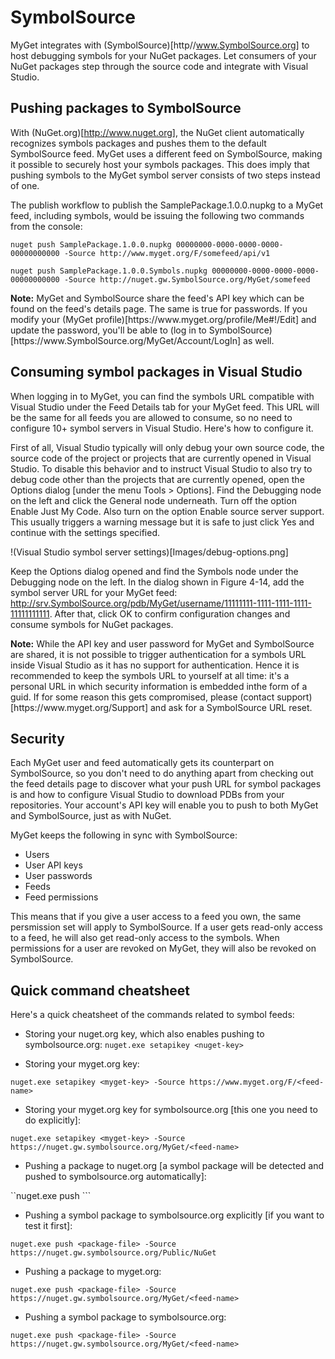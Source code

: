 # SymbolSource

MyGet integrates with (SymbolSource)[http//www.SymbolSource.org] to host debugging symbols for your NuGet packages. Let consumers of your NuGet packages step through the source code and integrate with Visual Studio. 

## Pushing packages to SymbolSource

With (NuGet.org)[http://www.nuget.org], the NuGet client automatically recognizes symbols packages and pushes them to the default SymbolSource feed. MyGet uses a different feed on SymbolSource, making it possible to securely host your symbols packages. This does imply that pushing symbols to the MyGet symbol server consists of two steps instead of one.

The publish workflow to publish the SamplePackage.1.0.0.nupkg to a MyGet feed, including symbols, would be issuing the following two commands from the console:

```
nuget push SamplePackage.1.0.0.nupkg 00000000-0000-0000-0000-00000000000 -Source http://www.myget.org/F/somefeed/api/v1

nuget push SamplePackage.1.0.0.Symbols.nupkg 00000000-0000-0000-0000-00000000000 -Source http://nuget.gw.SymbolSource.org/MyGet/somefeed
```

<p class="info">
    <strong>Note:</strong> MyGet and SymbolSource share the feed's API key which can be found on the feed's details page. The same is true for passwords. If you modify your (MyGet profile)[https://www.myget.org/profile/Me#!/Edit] and update the password, you'll be able to (log in to SymbolSource)[https://www.SymbolSource.org/MyGet/Account/LogIn] as well.
</p>

## Consuming symbol packages in Visual Studio

When logging in to MyGet, you can find the symbols URL compatible with Visual Studio under the Feed Details tab for your MyGet feed. This URL will be the same for all feeds you are allowed to consume, so no need to configure 10+ symbol servers in Visual Studio. Here's how to configure it.

First of all, Visual Studio typically will only debug your own source code, the source code of the project or projects that are currently opened in Visual Studio. To disable this behavior and to instruct Visual Studio to also try to debug code other than the projects that are currently opened, open the Options dialog [under the menu Tools > Options]. Find the Debugging node on the left and click the General node underneath. Turn off the option Enable Just My Code. Also turn on the option Enable source server support. This usually triggers a warning message but it is safe to just click Yes and continue with the settings specified.

!(Visual Studio symbol server settings)[Images/debug-options.png]

Keep the Options dialog opened and find the Symbols node under the Debugging node on the left. In the dialog shown in Figure 4-14, add the symbol server URL for your MyGet feed: http://srv.SymbolSource.org/pdb/MyGet/username/11111111-1111-1111-1111-11111111111. After that, click OK to confirm configuration changes and consume symbols for NuGet packages.

<p class="info">
    <strong>Note:</strong> While the API key and user password for MyGet and SymbolSource are shared, it is not possible to trigger authentication for a symbols URL inside Visual Studio as it has no support for authentication. Hence it is recommended to keep the symbols URL to yourself at all time: it's a personal URL in which security information is embedded inthe form of a guid. If for some reason this gets compromised, please (contact support)[https://www.myget.org/Support] and ask for a SymbolSource URL reset.
</p>

## Security

Each MyGet user and feed automatically gets its counterpart on SymbolSource, so you don't need to do anything apart from checking out the feed details page to discover what your push URL for symbol packages is and how to configure Visual Studio to download PDBs from your repositories. Your account's API key will enable you to push to both MyGet and SymbolSource, just as with NuGet.

MyGet keeps the following in sync with SymbolSource:

* Users
* User API keys
* User passwords
* Feeds
* Feed permissions

This means that if you give a user access to a feed you own, the same persmission set will apply to SymbolSource. If a user gets read-only access to a feed, he will also get read-only access to the symbols. When permissions for a user are revoked on MyGet, they will also be revoked on SymbolSource.

## Quick command cheatsheet

Here's a quick cheatsheet of the commands related to symbol feeds:

* Storing your nuget.org key, which also enables pushing to symbolsource.org:
```nuget.exe setapikey <nuget-key>```

* Storing your myget.org key:

```nuget.exe setapikey <myget-key> -Source https://www.myget.org/F/<feed-name>```

* Storing your myget.org key for symbolsource.org [this one you need to do explicitly]:

```nuget.exe setapikey <myget-key> -Source https://nuget.gw.symbolsource.org/MyGet/<feed-name>```

* Pushing a package to nuget.org [a symbol package will be detected and pushed to symbolsource.org automatically]:

``nuget.exe push <package-file>```

* Pushing a symbol package to symbolsource.org explicitly [if you want to test it first]:

```nuget.exe push <package-file> -Source https://nuget.gw.symbolsource.org/Public/NuGet```

* Pushing a package to myget.org:

```nuget.exe push <package-file> -Source https://nuget.gw.symbolsource.org/MyGet/<feed-name>```

* Pushing a symbol package to symbolsource.org:

```nuget.exe push <package-file> -Source https://nuget.gw.symbolsource.org/MyGet/<feed-name>```